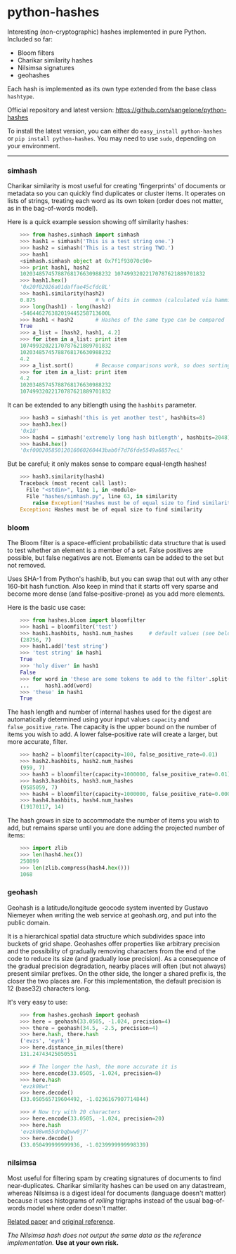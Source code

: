 # python-hashes

Interesting (non-cryptographic) hashes implemented in pure Python. Included so far:

 * Bloom filters
 * Charikar similarity hashes 
 * Nilsimsa signatures
 * geohashes

Each hash is implemented as its own type extended from the base class `hashtype`.

Official repository and latest version: https://github.com/sangelone/python-hashes

To install the latest version, you can either do `easy_install python-hashes` or
`pip install python-hashes`. You may need to use `sudo`, depending on your environment.

---

### simhash

Charikar similarity is most useful for creating 'fingerprints' of
documents or metadata so you can quickly find duplicates or cluster
items. It operates on lists of strings, treating each word as its
own token (order does not matter, as in the bag-of-words model).

Here is a quick example session showing off similarity hashes:
```python
    >>> from hashes.simhash import simhash
    >>> hash1 = simhash('This is a test string one.')
    >>> hash2 = simhash('This is a test string TWO.')
    >>> hash1
    <simhash.simhash object at 0x7f1f93070c90>
    >>> print hash1, hash2
    10203485745788768176630988232 10749932022170787621889701832
    >>> hash1.hex()
    '0x20f82026a01daffae45cfdc8L'
    >>> hash1.similarity(hash2)
    0.875                   # % of bits in common (calculated via hamming distance)
    >>> long(hash1) - long(hash2)
    -546446276382019445258713600L
    >>> hash1 < hash2       # Hashes of the same type can be compared
    True
    >>> a_list = [hash2, hash1, 4.2]
    >>> for item in a_list: print item
    10749932022170787621889701832
    10203485745788768176630988232
    4.2
    >>> a_list.sort()       # Because comparisons work, so does sorting
    >>> for item in a_list: print item
    4.2
    10203485745788768176630988232
    10749932022170787621889701832
```

It can be extended to any bitlength using the `hashbits` parameter.

```python
    >>> hash3 = simhash('this is yet another test', hashbits=8)
    >>> hash3.hex()
    '0x18'
    >>> hash4 = simhash('extremely long hash bitlength', hashbits=2048)
    >>> hash4.hex()
    '0xf00020585012016060260443bab0f7d76fde5549a6857ecL'
```

But be careful; it only makes sense to compare equal-length hashes!

```python
    >>> hash3.similarity(hash4)
    Traceback (most recent call last):
      File "<stdin>", line 1, in <module>
      File "hashes/simhash.py", line 63, in similarity
        raise Exception('Hashes must be of equal size to find similarity')
    Exception: Hashes must be of equal size to find similarity
```

### bloom

The Bloom filter is a space-efficient probabilistic data structure that is
used to test whether an element is a member of a set. False positives are
possible, but false negatives are not. Elements can be added to the set but
not removed.

Uses SHA-1 from Python's hashlib, but you can swap that out with any other
160-bit hash function. Also keep in mind that it starts off very sparse and
become more dense (and false-positive-prone) as you add more elements.

Here is the basic use case:

```python
    >>> from hashes.bloom import bloomfilter
    >>> hash1 = bloomfilter('test')
    >>> hash1.hashbits, hash1.num_hashes     # default values (see below)
    (28756, 7)
    >>> hash1.add('test string')
    >>> 'test string' in hash1
    True
    >>> 'holy diver' in hash1
    False
    >>> for word in 'these are some tokens to add to the filter'.split():
    ...     hash1.add(word)
    >>> 'these' in hash1
    True
```

The hash length and number of internal hashes used for the digest are automatically
determined using your input values `capacity` and `false_positive_rate`. The capacity
is the upper bound on the number of items you wish to add. A lower false-positive
rate will create a larger, but more accurate, filter.

```python
    >>> hash2 = bloomfilter(capacity=100, false_positive_rate=0.01)
    >>> hash2.hashbits, hash2.num_hashes
    (959, 7)
    >>> hash3 = bloomfilter(capacity=1000000, false_positive_rate=0.01)
    >>> hash3.hashbits, hash3.num_hashes
    (9585059, 7)
    >>> hash4 = bloomfilter(capacity=1000000, false_positive_rate=0.0001)
    >>> hash4.hashbits, hash4.num_hashes
    (19170117, 14)
```

The hash grows in size to accommodate the number of items you wish to add,
but remains sparse until you are done adding the projected number of items:

```python
    >>> import zlib
    >>> len(hash4.hex())
    250899
    >>> len(zlib.compress(hash4.hex()))
    1068
```


### geohash

Geohash is a latitude/longitude geocode system invented by
Gustavo Niemeyer when writing the web service at geohash.org, and put
into the public domain.

It is a hierarchical spatial data structure which subdivides space
into buckets of grid shape. Geohashes offer properties like
arbitrary precision and the possibility of gradually removing
characters from the end of the code to reduce its size (and
gradually lose precision). As a consequence of the gradual
precision degradation, nearby places will often (but not always)
present similar prefixes. On the other side, the longer a shared
prefix is, the closer the two places are. For this implementation,
the default precision is 12 (base32) characters long.

It's very easy to use:

```python
    >>> from hashes.geohash import geohash
    >>> here = geohash(33.0505, -1.024, precision=4)
    >>> there = geohash(34.5, -2.5, precision=4)
    >>> here.hash, there.hash
    ('evzs', 'eynk')
    >>> here.distance_in_miles(there)
    131.24743425050551

    >>> # The longer the hash, the more accurate it is
    >>> here.encode(33.0505, -1.024, precision=8)
    >>> here.hash
    'evzk08wt'
    >>> here.decode()
    (33.050565719604492, -1.0236167907714844)

    >>> # Now try with 20 characters
    >>> here.encode(33.0505, -1.024, precision=20)
    >>> here.hash
    'evzk08wm55drbqbww0j7'
    >>> here.decode()
    (33.050499999999936, -1.0239999999998339)
```


### nilsimsa

Most useful for filtering spam by creating signatures of documents to
find near-duplicates. Charikar similarity hashes can be used on any
datastream, whereas Nilsimsa is a digest ideal for documents (language
doesn't matter) because it uses histograms of *rolling* trigraphs instead
of the usual bag-of-words model where order doesn't matter.

[Related paper](http://spdp.dti.unimi.it/papers/pdcs04.pdf) and [original reference](http://ixazon.dynip.com/~cmeclax/nilsimsa.html).

*The Nilsimsa hash does not output the same data as the
reference implementation.* **Use at your own risk.**
